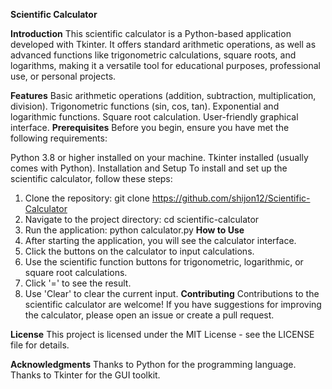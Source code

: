 **Scientific Calculator**

**Introduction**
This scientific calculator is a Python-based application developed with Tkinter. It offers standard arithmetic operations, as well as advanced functions like trigonometric calculations, square roots, and logarithms, making it a versatile tool for educational purposes, professional use, or personal projects.

**Features**
Basic arithmetic operations (addition, subtraction, multiplication, division).
Trigonometric functions (sin, cos, tan).
Exponential and logarithmic functions.
Square root calculation.
User-friendly graphical interface.
**Prerequisites**
Before you begin, ensure you have met the following requirements:

Python 3.8 or higher installed on your machine.
Tkinter installed (usually comes with Python).
Installation and Setup
To install and set up the scientific calculator, follow these steps:

1. Clone the repository:
git clone https://github.com/shijon12/Scientific-Calculator
2. Navigate to the project directory:
cd scientific-calculator
3. Run the application:
python calculator.py
**How to Use**
1. After starting the application, you will see the calculator interface.
2. Click the buttons on the calculator to input calculations.
3. Use the scientific function buttons for trigonometric, logarithmic, or square root calculations.
4. Click '=' to see the result.
5. Use 'Clear' to clear the current input.
**Contributing**
Contributions to the scientific calculator are welcome! If you have suggestions for improving the calculator, please open an issue or create a pull request.

**License**
This project is licensed under the MIT License - see the LICENSE file for details.

**Acknowledgments**
Thanks to Python for the programming language.
Thanks to Tkinter for the GUI toolkit.
